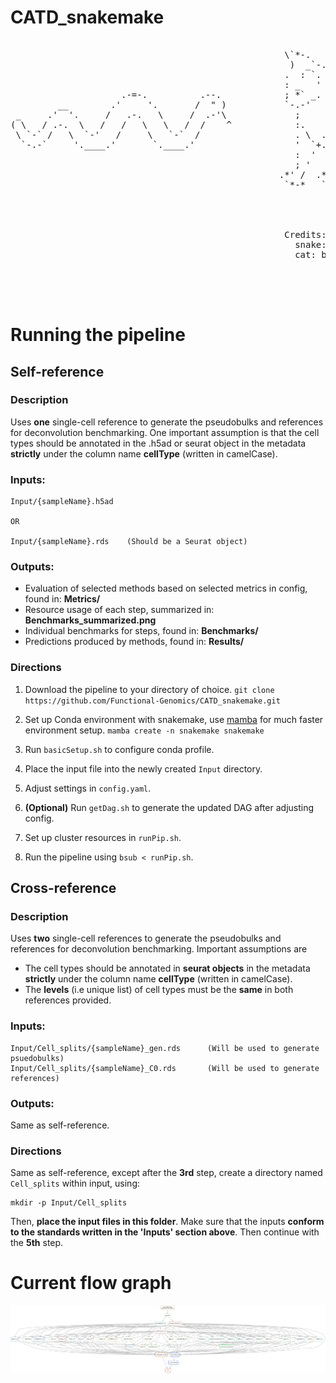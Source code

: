 # CATD_snakemake
<pre>

                                                    \`*-.                   
                                                     )  _`-.                
                                                    .  : `. .               
                                                    : _   '  \              
                     .-=-.          .--.            ; *` _.   `*-._         
         __        .'     '.       /  " )           `-.-'          `-.      
 _     .'  '.     /   .-.   \     /  .-'\             ;       `       `.    
( \   / .-.  \   /   /   \   \   /  /    ^            :.       .        \   
 \ `-` /   \  `-'   /     \   `-`  /                  . \  .   :   .-'   .  
  `-.-`     '.____.'       `.____.'                   '  `+.;  ;  '      :  
                                                      :  '  |    ;       ;-.
                                                      ; '   : :`-:     _.`* ;
                                                   .*' /  .*' ; .*`- +'  `*'
                                                    `*-*   `*-*  `*-*'    




                                                    Credits:
                                                      snake: jgs
                                                      cat: bug




</pre>

# Running the pipeline
## Self-reference
### Description
Uses **one** single-cell reference to generate the pseudobulks and references for deconvolution benchmarking. One important assumption is that the cell types should be annotated in the .h5ad or seurat object in the metadata **strictly** under the column name **cellType** (written in camelCase).
### Inputs:
	Input/{sampleName}.h5ad				

	OR				

	Input/{sampleName}.rds    (Should be a Seurat object)

### Outputs:
- Evaluation of selected methods based on selected metrics in config, found in: **Metrics/**
- Resource usage of each step, summarized in: **Benchmarks_summarized.png**
- Individual benchmarks for steps, found in: **Benchmarks/**
- Predictions produced by methods, found in: **Results/**

### Directions

 1. Download the pipeline to your directory of choice.
	`git clone https://github.com/Functional-Genomics/CATD_snakemake.git`

 2. Set up Conda environment with snakemake, use [mamba](https://github.com/mamba-org/mamba) for much faster environment setup.
	  `mamba create -n snakemake snakemake`
 3. Run `basicSetup.sh` to configure conda profile.
 4.  Place the input file into the newly created `Input` directory.
 5. Adjust settings in `config.yaml`.
 6. **(Optional)** Run `getDag.sh` to generate the updated DAG after adjusting config.
 7. Set up cluster resources in `runPip.sh`.
 8. Run the pipeline using `bsub < runPip.sh`.

## Cross-reference
### Description
Uses **two** single-cell references to generate the pseudobulks and references for deconvolution benchmarking.  Important assumptions are
-	The cell types should be annotated in **seurat objects** in the metadata **strictly** under the column name **cellType** (written in camelCase).
-	The **levels** (i.e unique list) of cell types must be the **same** in both references provided.

### Inputs:
	Input/Cell_splits/{sampleName}_gen.rds		(Will be used to generate psuedobulks)				
	Input/Cell_splits/{sampleName}_C0.rds    	(Will be used to generate references)

### Outputs:
Same as self-reference.

### Directions
Same as self-reference, except after the **3rd** step, create a directory named `Cell_splits` within input, using:

	mkdir -p Input/Cell_splits

Then, **place the input files in this folder**. Make sure that the inputs **conform to the standards written in the 'Inputs' section above**. Then continue with the **5th** step.

# Current flow graph
<img src="https://github.com/Functional-Genomics/CATD_snakemake/blob/main/dag.png" alt="drawing">
